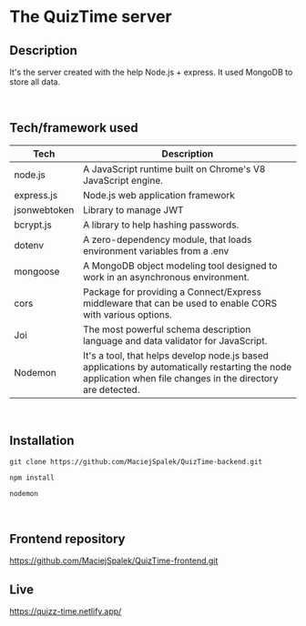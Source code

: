 # The QuizTime server

## Description

It's the server created with the help Node.js + express. It used MongoDB to store all data.

&nbsp;


## Tech/framework used 

| Tech         | Description                                                                                              |
| - | - |
| node.js      | A JavaScript runtime built on Chrome's V8 JavaScript engine.                                             |
| express.js   | Node.js web application framework                                                                        |
| jsonwebtoken | Library to manage JWT                                                                                    |
| bcrypt.js    | A library to help hashing passwords.                                                                     |
| dotenv       | A zero-dependency module, that loads environment variables from a .env                                   |
| mongoose     | A MongoDB object modeling tool designed to work in an asynchronous environment.                          |
| cors         | Package for providing a Connect/Express middleware that can be used to enable CORS with various options. |
| Joi          | The most powerful schema description language and data validator for JavaScript.                         |
|Nodemon             | It's a tool, that helps develop node.js based applications by automatically restarting the node application when file changes in the directory are detected.   |

&nbsp;

## Installation 

```
git clone https://github.com/MaciejSpalek/QuizTime-backend.git

npm install

nodemon
```

&nbsp;
## Frontend repository

<https://github.com/MaciejSpalek/QuizTime-frontend.git>

## Live

<https://quizz-time.netlify.app/>
